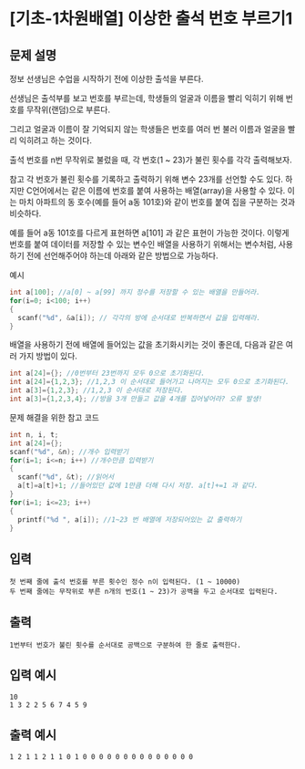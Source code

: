 # [기초-1차원배열] 이상한 출석 번호 부르기1

## 문제 설명
정보 선생님은 수업을 시작하기 전에 이상한 출석을 부른다.

선생님은 출석부를 보고 번호를 부르는데,
학생들의 얼굴과 이름을 빨리 익히기 위해 번호를 무작위(랜덤)으로 부른다.

그리고 얼굴과 이름이 잘 기억되지 않는 학생들은 번호를 여러 번 불러
이름과 얼굴을 빨리 익히려고 하는 것이다.

출석 번호를 n번 무작위로 불렀을 때, 각 번호(1 ~ 23)가 불린 횟수를 각각 출력해보자.


참고
각 번호가 불린 횟수를 기록하고 출력하기 위해 변수 23개를 선언할 수도 있다.
하지만 C언어에서는 같은 이름에 번호를 붙여 사용하는 배열(array)을 사용할 수 있다.
이는 마치 아파트의 동 호수(예를 들어 a동 101호)와 같이 번호를 붙여 집을 구분하는 것과
비슷하다.

예를 들어 a동 101호를 다르게 표현하면 a[101] 과 같은 표현이 가능한 것이다.
이렇게 번호를 붙여 데이터를 저장할 수 있는 변수인 배열을 사용하기 위해서는
변수처럼, 사용하기 전에 선언해주어야 하는데 아래와 같은 방법으로 가능하다.

예시
```c
int a[100]; //a[0] ~ a[99] 까지 정수를 저장할 수 있는 배열을 만들어라.
for(i=0; i<100; i++)
{
  scanf("%d", &a[i]); // 각각의 방에 순서대로 반복하면서 값을 입력해라.
}
```
배열을 사용하기 전에 배열에 들어있는 값을 초기화시키는 것이 좋은데,
다음과 같은 여러 가지 방법이 있다.
```c
int a[24]={}; //0번부터 23번까지 모두 0으로 초기화된다.
int a[24]={1,2,3}; //1,2,3 이 순서대로 들어가고 나머지는 모두 0으로 초기화된다.
int a[3]={1,2,3}; //1,2,3 이 순서대로 저장된다.
int a[3]={1,2,3,4}; //방을 3개 만들고 값을 4개를 집어넣어라? 오류 발생!
```

문제 해결을 위한 참고 코드
```c
int n, i, t;
int a[24]={};
scanf("%d", &n); //개수 입력받기
for(i=1; i<=n; i++) //개수만큼 입력받기
{
  scanf("%d", &t); //읽어서
  a[t]=a[t]+1; //들어있던 값에 1만큼 더해 다시 저장. a[t]+=1 과 같다.
}
for(i=1; i<=23; i++)
{
  printf("%d ", a[i]); //1~23 번 배열에 저장되어있는 값 출력하기
}
```

## 입력
	첫 번째 줄에 출석 번호를 부른 횟수인 정수 n이 입력된다. (1 ~ 10000)
	두 번째 줄에는 무작위로 부른 n개의 번호(1 ~ 23)가 공백을 두고 순서대로 입력된다.
## 출력
	1번부터 번호가 불린 횟수를 순서대로 공백으로 구분하여 한 줄로 출력한다.

## 입력 예시
	10
	1 3 2 2 5 6 7 4 5 9
## 출력 예시
	1 2 1 1 2 1 1 0 1 0 0 0 0 0 0 0 0 0 0 0 0 0 0